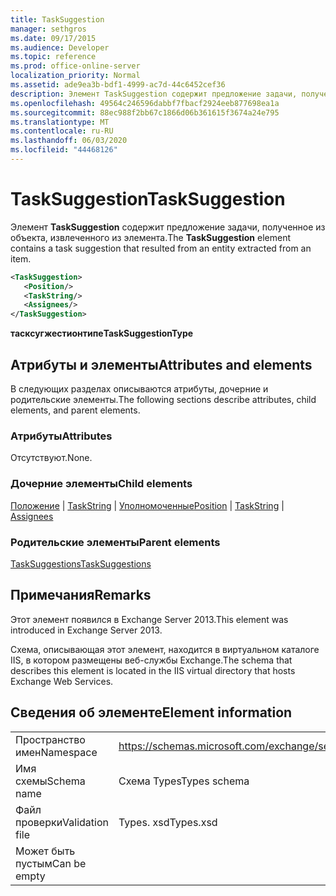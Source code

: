 ```yaml
---
title: TaskSuggestion
manager: sethgros
ms.date: 09/17/2015
ms.audience: Developer
ms.topic: reference
ms.prod: office-online-server
localization_priority: Normal
ms.assetid: ade9ea3b-bdf1-4999-ac7d-44c6452cef36
description: Элемент TaskSuggestion содержит предложение задачи, полученное из объекта, извлеченного из элемента.
ms.openlocfilehash: 49564c246596dabbf7fbacf2924eeb877698ea1a
ms.sourcegitcommit: 88ec988f2bb67c1866d06b361615f3674a24e795
ms.translationtype: MT
ms.contentlocale: ru-RU
ms.lasthandoff: 06/03/2020
ms.locfileid: "44468126"
---
```

# <a name="tasksuggestion"></a><span data-ttu-id="7fb5f-103">TaskSuggestion</span><span class="sxs-lookup"><span data-stu-id="7fb5f-103">TaskSuggestion</span></span>

<span data-ttu-id="7fb5f-104">Элемент **TaskSuggestion** содержит предложение задачи, полученное из объекта, извлеченного из элемента.</span><span class="sxs-lookup"><span data-stu-id="7fb5f-104">The **TaskSuggestion** element contains a task suggestion that resulted from an entity extracted from an item.</span></span> 
  
```XML
<TaskSuggestion>
   <Position/>
   <TaskString/>
   <Assignees/>
</TaskSuggestion>
```

<span data-ttu-id="7fb5f-105">**тасксугжестионтипе**</span><span class="sxs-lookup"><span data-stu-id="7fb5f-105">**TaskSuggestionType**</span></span>

## <a name="attributes-and-elements"></a><span data-ttu-id="7fb5f-106">Атрибуты и элементы</span><span class="sxs-lookup"><span data-stu-id="7fb5f-106">Attributes and elements</span></span>

<span data-ttu-id="7fb5f-107">В следующих разделах описываются атрибуты, дочерние и родительские элементы.</span><span class="sxs-lookup"><span data-stu-id="7fb5f-107">The following sections describe attributes, child elements, and parent elements.</span></span>
  
### <a name="attributes"></a><span data-ttu-id="7fb5f-108">Атрибуты</span><span class="sxs-lookup"><span data-stu-id="7fb5f-108">Attributes</span></span>

<span data-ttu-id="7fb5f-109">Отсутствуют.</span><span class="sxs-lookup"><span data-stu-id="7fb5f-109">None.</span></span>
  
### <a name="child-elements"></a><span data-ttu-id="7fb5f-110">Дочерние элементы</span><span class="sxs-lookup"><span data-stu-id="7fb5f-110">Child elements</span></span>

<span data-ttu-id="7fb5f-111">[Положение](position.md)  |  [TaskString](taskstring.md)  |  [Уполномоченные](assignees.md)</span><span class="sxs-lookup"><span data-stu-id="7fb5f-111">[Position](position.md) | [TaskString](taskstring.md) | [Assignees](assignees.md)</span></span>
  
### <a name="parent-elements"></a><span data-ttu-id="7fb5f-112">Родительские элементы</span><span class="sxs-lookup"><span data-stu-id="7fb5f-112">Parent elements</span></span>

[<span data-ttu-id="7fb5f-113">TaskSuggestions</span><span class="sxs-lookup"><span data-stu-id="7fb5f-113">TaskSuggestions</span></span>](tasksuggestions.md)
  
## <a name="remarks"></a><span data-ttu-id="7fb5f-114">Примечания</span><span class="sxs-lookup"><span data-stu-id="7fb5f-114">Remarks</span></span>

<span data-ttu-id="7fb5f-115">Этот элемент появился в Exchange Server 2013.</span><span class="sxs-lookup"><span data-stu-id="7fb5f-115">This element was introduced in Exchange Server 2013.</span></span>
  
<span data-ttu-id="7fb5f-116">Схема, описывающая этот элемент, находится в виртуальном каталоге IIS, в котором размещены веб-службы Exchange.</span><span class="sxs-lookup"><span data-stu-id="7fb5f-116">The schema that describes this element is located in the IIS virtual directory that hosts Exchange Web Services.</span></span>
  
## <a name="element-information"></a><span data-ttu-id="7fb5f-117">Сведения об элементе</span><span class="sxs-lookup"><span data-stu-id="7fb5f-117">Element information</span></span>

|||
|:-----|:-----|
|<span data-ttu-id="7fb5f-118">Пространство имен</span><span class="sxs-lookup"><span data-stu-id="7fb5f-118">Namespace</span></span>  <br/> |https://schemas.microsoft.com/exchange/services/2006/types  <br/> |
|<span data-ttu-id="7fb5f-119">Имя схемы</span><span class="sxs-lookup"><span data-stu-id="7fb5f-119">Schema name</span></span>  <br/> |<span data-ttu-id="7fb5f-120">Схема Types</span><span class="sxs-lookup"><span data-stu-id="7fb5f-120">Types schema</span></span>  <br/> |
|<span data-ttu-id="7fb5f-121">Файл проверки</span><span class="sxs-lookup"><span data-stu-id="7fb5f-121">Validation file</span></span>  <br/> |<span data-ttu-id="7fb5f-122">Types. xsd</span><span class="sxs-lookup"><span data-stu-id="7fb5f-122">Types.xsd</span></span>  <br/> |
|<span data-ttu-id="7fb5f-123">Может быть пустым</span><span class="sxs-lookup"><span data-stu-id="7fb5f-123">Can be empty</span></span>  <br/> ||
   

